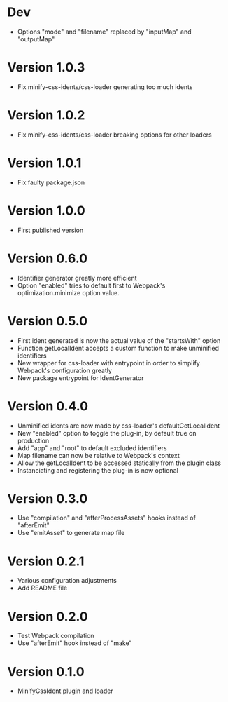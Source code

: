 # Dev
- Options "mode" and "filename" replaced by "inputMap" and "outputMap"

# Version 1.0.3
- Fix minify-css-idents/css-loader generating too much idents

# Version 1.0.2
- Fix minify-css-idents/css-loader breaking options for other loaders

# Version 1.0.1
- Fix faulty package.json

# Version 1.0.0
- First published version

# Version 0.6.0
- Identifier generator greatly more efficient
- Option "enabled" tries to default first to Webpack's optimization.minimize option value.

# Version 0.5.0
- First ident generated is now the actual value of the "startsWith" option
- Function getLocalIdent accepts a custom function to make unminified identifiers
- New wrapper for css-loader with entrypoint in order to simplify Webpack's configuration greatly
- New package entrypoint for IdentGenerator

# Version 0.4.0
- Unminified idents are now made by css-loader's defaultGetLocalIdent
- New "enabled" option to toggle the plug-in, by default true on production
- Add "app" and "root" to default excluded identifiers
- Map filename can now be relative to Webpack's context
- Allow the getLocalIdent to be accessed statically from the plugin class
- Instanciating and registering the plug-in is now optional

# Version 0.3.0
- Use "compilation" and "afterProcessAssets" hooks instead of "afterEmit"
- Use "emitAsset" to generate map file

# Version 0.2.1
- Various configuration adjustments
- Add README file

# Version 0.2.0
- Test Webpack compilation
- Use "afterEmit" hook instead of "make"

# Version 0.1.0
- MinifyCssIdent plugin and loader
